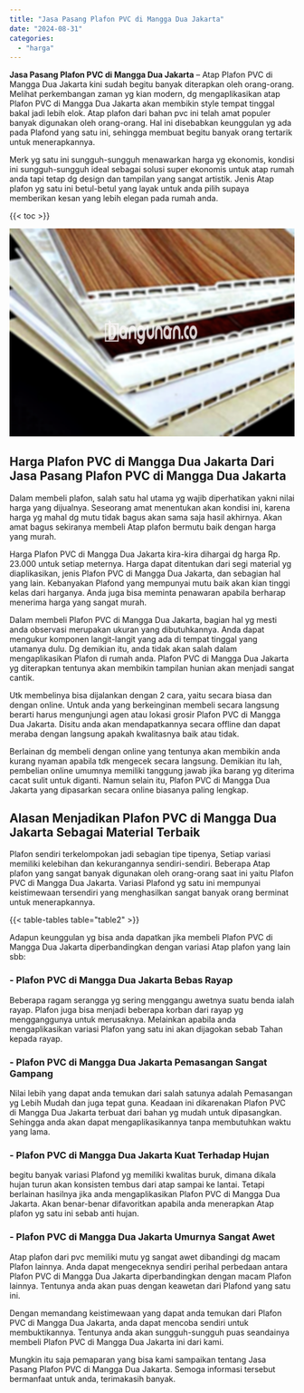 ```yaml
---
title: "Jasa Pasang Plafon PVC di Mangga Dua Jakarta"
date: "2024-08-31"
categories: 
  - "harga"
---
```


**Jasa Pasang Plafon PVC di Mangga Dua Jakarta** – Atap Plafon PVC di Mangga Dua Jakarta kini sudah begitu banyak diterapkan oleh orang-orang. Melihat perkembangan zaman yg kian modern, dg mengaplikasikan atap Plafon PVC di Mangga Dua Jakarta akan membikin style tempat tinggal bakal jadi lebih elok. Atap plafon dari bahan pvc ini telah amat populer banyak digunakan oleh orang-orang. Hal ini disebabkan keunggulan yg ada pada Plafond yang satu ini, sehingga membuat begitu banyak orang tertarik untuk menerapkannya.

Merk yg satu ini sungguh-sungguh menawarkan harga yg ekonomis, kondisi ini sungguh-sungguh ideal sebagai solusi super ekonomis untuk atap rumah anda tapi tetap dg design dan tampilan yang sangat artistik. Jenis Atap plafon yg satu ini betul-betul yang layak untuk anda pilih supaya memberikan kesan yang lebih elegan pada rumah anda.

{{< toc >}}

![Jasa Pasang Plafon PVC di Mangga Dua Jakarta](/images/flafond-pvc-murah12.png)

## Harga Plafon PVC di Mangga Dua Jakarta Dari Jasa Pasang Plafon PVC di Mangga Dua Jakarta

Dalam membeli plafon, salah satu hal utama yg wajib diperhatikan yakni nilai harga yang dijualnya. Seseorang amat menentukan akan kondisi ini, karena harga yg mahal dg mutu tidak bagus akan sama saja hasil akhirnya. Akan amat bagus sekiranya membeli Atap plafon bermutu baik dengan harga yang murah.

Harga Plafon PVC di Mangga Dua Jakarta kira-kira dihargai dg harga Rp. 23.000 untuk setiap meternya. Harga dapat ditentukan dari segi material yg diaplikasikan, jenis Plafon PVC di Mangga Dua Jakarta, dan sebagian hal yang lain. Kebanyakan Plafond yang mempunyai mutu baik akan kian tinggi kelas dari harganya. Anda juga bisa meminta penawaran apabila berharap menerima harga yang sangat murah.

Dalam membeli Plafon PVC di Mangga Dua Jakarta, bagian hal yg mesti anda observasi merupakan ukuran yang dibutuhkannya. Anda dapat mengukur komponen langit-langit yang ada di tempat tinggal yang utamanya dulu. Dg demikian itu, anda tidak akan salah dalam mengaplikasikan Plafon di rumah anda. Plafon PVC di Mangga Dua Jakarta yg diterapkan tentunya akan membikin tampilan hunian akan menjadi sangat cantik.

Utk membelinya bisa dijalankan dengan 2 cara, yaitu secara biasa dan dengan online. Untuk anda yang berkeinginan membeli secara langsung berarti harus mengunjungi agen atau lokasi grosir Plafon PVC di Mangga Dua Jakarta. Disitu anda akan mendapatkannya secara offline dan dapat meraba dengan langsung apakah kwalitasnya baik atau tidak.

Berlainan dg membeli dengan online yang tentunya akan membikin anda kurang nyaman apabila tdk mengecek secara langsung. Demikian itu lah, pembelian online umumnya memiliki tanggung jawab jika barang yg diterima cacat sulit untuk diganti. Namun selain itu, Plafon PVC di Mangga Dua Jakarta yang dipasarkan secara online biasanya paling lengkap.

## Alasan Menjadikan Plafon PVC di Mangga Dua Jakarta Sebagai Material Terbaik

Plafon sendiri terkelompokan jadi sebagian tipe tipenya, Setiap variasi memiliki kelebihan dan kekurangannya sendiri-sendiri. Beberapa Atap plafon yang sangat banyak digunakan oleh orang-orang saat ini yaitu Plafon PVC di Mangga Dua Jakarta. Variasi Plafond yg satu ini mempunyai keistimewaan tersendiri yang menghasilkan sangat banyak orang berminat untuk menerapkannya.

{{< table-tables table="table2" >}}

Adapun keunggulan yg bisa anda dapatkan jika membeli Plafon PVC di Mangga Dua Jakarta diperbandingkan dengan variasi Atap plafon yang lain sbb:

### \- Plafon PVC di Mangga Dua Jakarta Bebas Rayap

Beberapa ragam serangga yg sering menggangu awetnya suatu benda ialah rayap. Plafon juga bisa menjadi beberapa korban dari rayap yg mengganggunya untuk merusaknya. Melainkan apabila anda mengaplikasikan variasi Plafon yang satu ini akan dijagokan sebab Tahan kepada rayap.

### \- Plafon PVC di Mangga Dua Jakarta Pemasangan Sangat Gampang

Nilai lebih yang dapat anda temukan dari salah satunya adalah Pemasangan yg Lebih Mudah dan juga tepat guna. Keadaan ini dikarenakan Plafon PVC di Mangga Dua Jakarta terbuat dari bahan yg mudah untuk dipasangkan. Sehingga anda akan dapat mengaplikasikannya tanpa membutuhkan waktu yang lama.

### \- Plafon PVC di Mangga Dua Jakarta Kuat Terhadap Hujan

begitu banyak variasi Plafond yg memiliki kwalitas buruk, dimana dikala hujan turun akan konsisten tembus dari atap sampai ke lantai. Tetapi berlainan hasilnya jika anda mengaplikasikan Plafon PVC di Mangga Dua Jakarta. Akan benar-benar difavoritkan apabila anda menerapkan Atap plafon yg satu ini sebab anti hujan.

### \- Plafon PVC di Mangga Dua Jakarta Umurnya Sangat Awet

Atap plafon dari pvc memiliki mutu yg sangat awet dibandingi dg macam Plafon lainnya. Anda dapat mengeceknya sendiri perihal perbedaan antara Plafon PVC di Mangga Dua Jakarta diperbandingkan dengan macam Plafon lainnya. Tentunya anda akan puas dengan keawetan dari Plafond yang satu ini.

Dengan memandang keistimewaan yang dapat anda temukan dari Plafon PVC di Mangga Dua Jakarta, anda dapat mencoba sendiri untuk membuktikannya. Tentunya anda akan sungguh-sungguh puas seandainya membeli Plafon PVC di Mangga Dua Jakarta ini dari kami.

Mungkin itu saja pemaparan yang bisa kami sampaikan tentang Jasa Pasang Plafon PVC di Mangga Dua Jakarta. Semoga informasi tersebut bermanfaat untuk anda, terimakasih banyak.
